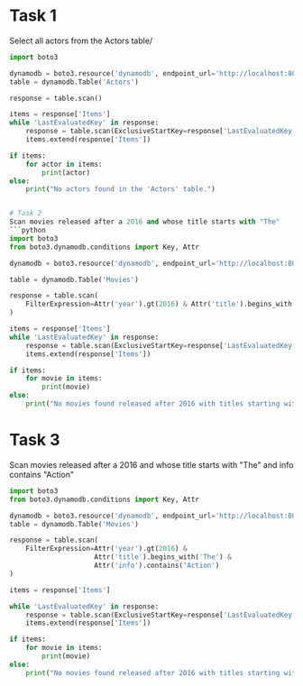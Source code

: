 # Task 1

Select all actors from the Actors table/

```python
import boto3

dynamodb = boto3.resource('dynamodb', endpoint_url='http://localhost:8000', region_name='us-west-2')
table = dynamodb.Table('Actors')

response = table.scan()

items = response['Items']
while 'LastEvaluatedKey' in response:
    response = table.scan(ExclusiveStartKey=response['LastEvaluatedKey'])
    items.extend(response['Items'])

if items:
    for actor in items:
        print(actor)
else:
    print("No actors found in the 'Actors' table.")


# Task 2
Scan movies released after a 2016 and whose title starts with "The"
```python
import boto3
from boto3.dynamodb.conditions import Key, Attr

dynamodb = boto3.resource('dynamodb', endpoint_url='http://localhost:8000', region_name='us-west-2')

table = dynamodb.Table('Movies')

response = table.scan(
    FilterExpression=Attr('year').gt(2016) & Attr('title').begins_with('The')
)

items = response['Items']
while 'LastEvaluatedKey' in response:
    response = table.scan(ExclusiveStartKey=response['LastEvaluatedKey'])
    items.extend(response['Items'])

if items:
    for movie in items:
        print(movie)
else:
    print("No movies found released after 2016 with titles starting with 'The'.")
```

# Task 3
Scan movies released after a 2016 and whose title starts with "The" and info contains "Action"

```python
import boto3
from boto3.dynamodb.conditions import Key, Attr

dynamodb = boto3.resource('dynamodb', endpoint_url='http://localhost:8000', region_name='us-west-2')
table = dynamodb.Table('Movies')

response = table.scan(
    FilterExpression=Attr('year').gt(2016) & 
                     Attr('title').begins_with('The') & 
                     Attr('info').contains('Action')
)

items = response['Items']

while 'LastEvaluatedKey' in response:
    response = table.scan(ExclusiveStartKey=response['LastEvaluatedKey'])
    items.extend(response['Items'])

if items:
    for movie in items:
        print(movie)
else:
    print("No movies found released after 2016 with titles starting with 'The' and info containing 'Action'.")
```